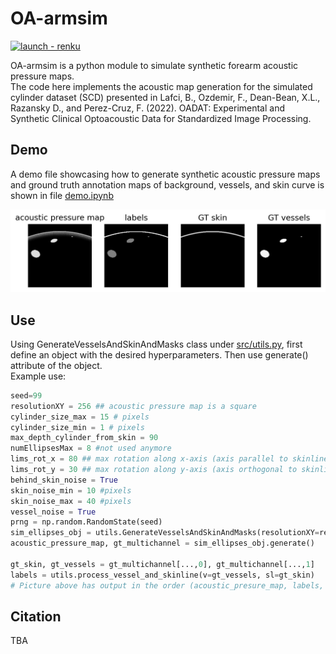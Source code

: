 # OA-armsim

[![launch - renku](https://renkulab.io/renku-badge.svg)](https://renkulab.io/projects/firat.ozdemir/oa-armsim/sessions/new?autostart=1)

OA-armsim is a python module to simulate synthetic forearm acoustic pressure maps.   
The code here implements the acoustic map generation for the simulated cylinder dataset (SCD) presented in Lafci, B., Ozdemir, F., Dean-Bean, X.L., Razansky D., and Perez-Cruz, F. (2022). OADAT: Experimental and Synthetic Clinical Optoacoustic Data for Standardized Image Processing. 

## Demo

A demo file showcasing how to generate synthetic acoustic pressure maps and ground truth annotation maps of background, vessels, and skin curve is shown in file [demo.ipynb](notebooks/demo.ipynb)

![Simulated acoustic pressure map, labels and individual tissue maps](resources/sample.jpg "Sample simulation") 

## Use

Using GenerateVesselsAndSkinAndMasks class under [src/utils.py](src/utils.py), first define an object with the desired hyperparameters. 
Then use generate() attribute of the object.   
Example use:
```python
seed=99
resolutionXY = 256 ## acoustic pressure map is a square 
cylinder_size_max = 15 # pixels
cylinder_size_min = 1 # pixels
max_depth_cylinder_from_skin = 90
numEllipsesMax = 8 #not used anymore
lims_rot_x = 80 ## max rotation along x-axis (axis parallel to skinline), high values can lead to vessels being parallel to imaging plane  
lims_rot_y = 30 ## max rotation along y-axis (axis orthogonal to skinline)
behind_skin_noise = True
skin_noise_min = 10 #pixels
skin_noise_max = 40 #pixels
vessel_noise = True
prng = np.random.RandomState(seed)
sim_ellipses_obj = utils.GenerateVesselsAndSkinAndMasks(resolutionXY=resolutionXY, cylinder_size_max=cylinder_size_max, cylinder_size_min=cylinder_size_min, max_depth_cylinder_from_skin=max_depth_cylinder_from_skin, numEllipsesMax=numEllipsesMax, lims_rot_x=lims_rot_x, lims_rot_y=lims_rot_y, skin_noise_min=skin_noise_min, skin_noise_max=skin_noise_max, behind_skin_noise=behind_skin_noise, vessel_noise=vessel_noise, prng=prng)  
acoustic_pressure_map, gt_multichannel = sim_ellipses_obj.generate()

gt_skin, gt_vessels = gt_multichannel[...,0], gt_multichannel[...,1]
labels = utils.process_vessel_and_skinline(v=gt_vessels, sl=gt_skin)
# Picture above has output in the order (acoustic_presure_map, labels, gt_skin, gt_vessels)
```

## Citation  

TBA